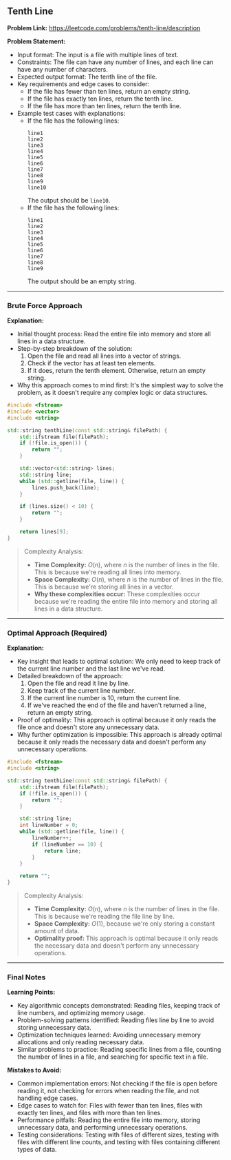 ## Tenth Line
**Problem Link:** https://leetcode.com/problems/tenth-line/description

**Problem Statement:**
- Input format: The input is a file with multiple lines of text.
- Constraints: The file can have any number of lines, and each line can have any number of characters.
- Expected output format: The tenth line of the file.
- Key requirements and edge cases to consider:
  - If the file has fewer than ten lines, return an empty string.
  - If the file has exactly ten lines, return the tenth line.
  - If the file has more than ten lines, return the tenth line.
- Example test cases with explanations:
  - If the file has the following lines:
    ```
    line1
    line2
    line3
    line4
    line5
    line6
    line7
    line8
    line9
    line10
    ```
    The output should be `line10`.
  - If the file has the following lines:
    ```
    line1
    line2
    line3
    line4
    line5
    line6
    line7
    line8
    line9
    ```
    The output should be an empty string.

---

### Brute Force Approach
**Explanation:**
- Initial thought process: Read the entire file into memory and store all lines in a data structure.
- Step-by-step breakdown of the solution:
  1. Open the file and read all lines into a vector of strings.
  2. Check if the vector has at least ten elements.
  3. If it does, return the tenth element. Otherwise, return an empty string.
- Why this approach comes to mind first: It's the simplest way to solve the problem, as it doesn't require any complex logic or data structures.

```cpp
#include <fstream>
#include <vector>
#include <string>

std::string tenthLine(const std::string& filePath) {
    std::ifstream file(filePath);
    if (!file.is_open()) {
        return "";
    }

    std::vector<std::string> lines;
    std::string line;
    while (std::getline(file, line)) {
        lines.push_back(line);
    }

    if (lines.size() < 10) {
        return "";
    }

    return lines[9];
}
```

> Complexity Analysis:
> - **Time Complexity:** $O(n)$, where $n$ is the number of lines in the file. This is because we're reading all lines into memory.
> - **Space Complexity:** $O(n)$, where $n$ is the number of lines in the file. This is because we're storing all lines in a vector.
> - **Why these complexities occur:** These complexities occur because we're reading the entire file into memory and storing all lines in a data structure.

---

### Optimal Approach (Required)
**Explanation:**
- Key insight that leads to optimal solution: We only need to keep track of the current line number and the last line we've read.
- Detailed breakdown of the approach:
  1. Open the file and read it line by line.
  2. Keep track of the current line number.
  3. If the current line number is 10, return the current line.
  4. If we've reached the end of the file and haven't returned a line, return an empty string.
- Proof of optimality: This approach is optimal because it only reads the file once and doesn't store any unnecessary data.
- Why further optimization is impossible: This approach is already optimal because it only reads the necessary data and doesn't perform any unnecessary operations.

```cpp
#include <fstream>
#include <string>

std::string tenthLine(const std::string& filePath) {
    std::ifstream file(filePath);
    if (!file.is_open()) {
        return "";
    }

    std::string line;
    int lineNumber = 0;
    while (std::getline(file, line)) {
        lineNumber++;
        if (lineNumber == 10) {
            return line;
        }
    }

    return "";
}
```

> Complexity Analysis:
> - **Time Complexity:** $O(n)$, where $n$ is the number of lines in the file. This is because we're reading the file line by line.
> - **Space Complexity:** $O(1)$, because we're only storing a constant amount of data.
> - **Optimality proof:** This approach is optimal because it only reads the necessary data and doesn't perform any unnecessary operations.

---

### Final Notes

**Learning Points:**
- Key algorithmic concepts demonstrated: Reading files, keeping track of line numbers, and optimizing memory usage.
- Problem-solving patterns identified: Reading files line by line to avoid storing unnecessary data.
- Optimization techniques learned: Avoiding unnecessary memory allocations and only reading necessary data.
- Similar problems to practice: Reading specific lines from a file, counting the number of lines in a file, and searching for specific text in a file.

**Mistakes to Avoid:**
- Common implementation errors: Not checking if the file is open before reading it, not checking for errors when reading the file, and not handling edge cases.
- Edge cases to watch for: Files with fewer than ten lines, files with exactly ten lines, and files with more than ten lines.
- Performance pitfalls: Reading the entire file into memory, storing unnecessary data, and performing unnecessary operations.
- Testing considerations: Testing with files of different sizes, testing with files with different line counts, and testing with files containing different types of data.